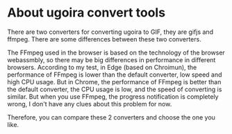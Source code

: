 # About ugoira convert tools

There are two converters for converting ugoira to GIF, they are gifjs and ffmpeg. There are some differences between these two converters.

The FFmpeg used in the browser is based on the technology of the browser webassmbly, so there may be big differences in performance in different browsers. According to my test, in Edge (based on Chroimun), the performance of FFmpeg is lower than the default converter, low speed and high CPU usage. But in Chrome, the performance of FFmpeg is better than the default converter, the CPU usage is low, and the speed of converting is similar. But when you use FFmpeg, the progress notification is completely wrong, I don't have any clues about this problem for now.

Therefore, you can compare these 2 converters and choose the one you like.
